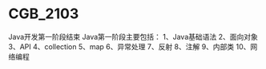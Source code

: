 # CGB_2103
Java开发第一阶段结束
Java第一阶段主要包括：
1、Java基础语法
2、面向对象
3、API
4、collection
5、map
6、异常处理
7、反射
8、注解
9、内部类
10、网络编程